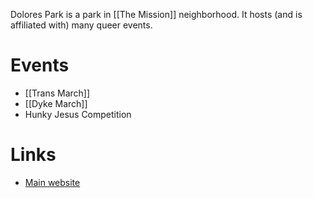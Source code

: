 Dolores Park is a park in [[The Mission]] neighborhood. It hosts (and is affiliated with) many queer events.

# Events
- [[Trans March]]
- [[Dyke March]]
- Hunky Jesus Competition

# Links
- [Main website](https://sfrecpark.org/Facilities/Facility/Details/Mission-Dolores-Park-188)